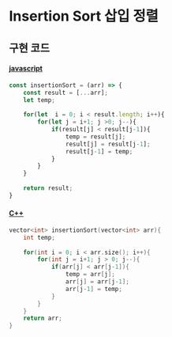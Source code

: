 # Insertion Sort 삽입 정렬



## 구현 코드

#### [javascript](<https://github.com/Min-92/DataStructure/blob/master/sort/insertionSort.js>)

```javascript
const insertionSort = (arr) => {
    const result = [...arr];
    let temp;
    
    for(let  i = 0; i < result.length; i++){
        for(let j = i+1; j >0; j--){
            if(result[j] < result[j-1]){
                temp = result[j];
                result[j] = result[j-1];
                result[j-1] = temp;
            }
        }
    }
    
    return result;
}
```



#### [C++](<https://github.com/Min-92/DataStructure/blob/master/sort/insertionSort.cpp>)

```c++
vector<int> insertionSort(vector<int> arr){
    int temp;
    
    for(int i = 0; i < arr.size(); i++){
        for(int j = i+1; j > 0; j--){
            if(arr[j] < arr[j-1]){
                temp = arr[j];
                arr[j] = arr[j-1];
                arr[j-1] = temp;
            }
        }
    }
    return arr;
}
```

